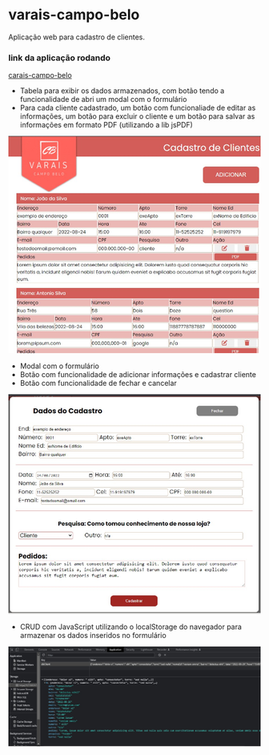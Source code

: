# varais-campo-belo
 Aplicação web para cadastro de clientes.

 ### link da aplicação rodando
 [carais-campo-belo](https://antoniojonilei.github.io/varais-campo-belo/)

- Tabela para exibir os dados armazenados, com botão tendo a funcionalidade de abri um modal com o formulário
- Para cada cliente cadastrado, um botão com funcionaliade de editar as informações, um botão para excluir o cliente e um botão para salvar as informações em formato PDF (utilizando a lib jsPDF)
<img src="img/table.jpg">

- Modal com o formulário
- Botão com funcionalidade de adicionar informações e cadastrar cliente
- Botão com funcionalidade de fechar e cancelar
<img src="img/modal-form.jpg">

- CRUD com JavaScript utilizando o localStorage do navegador para armazenar os dados inseridos no formulário

<img src="img/crud.jpg">